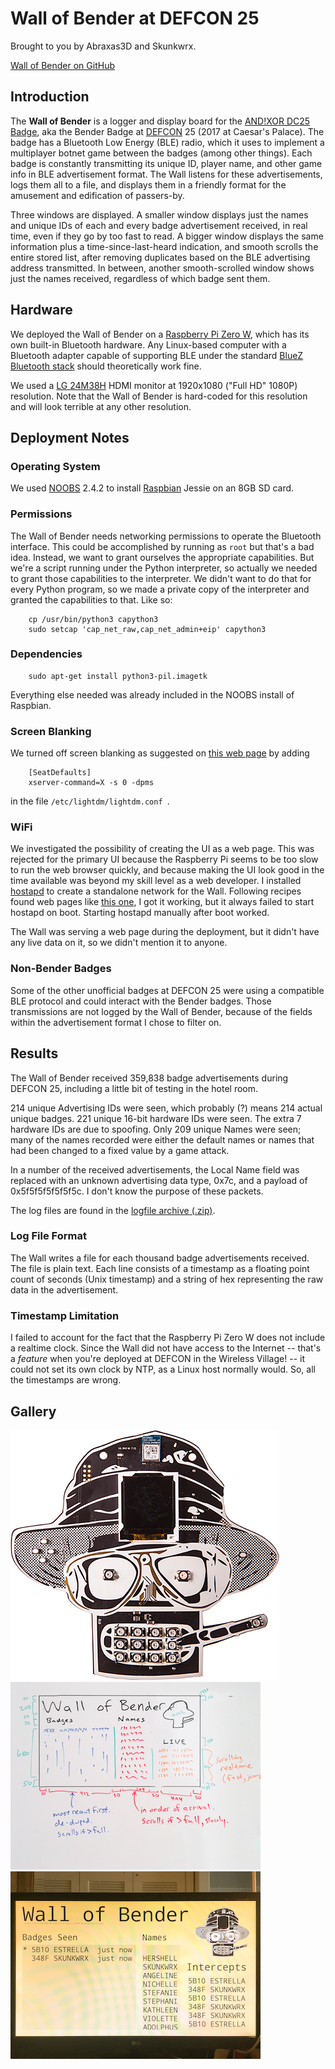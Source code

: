 # Wall of Bender at DEFCON 25

Brought to you by Abraxas3D and Skunkwrx.

[Wall of Bender on GitHub](https://github.com/MustBeArt/wallofbender)

## Introduction

The **Wall of Bender** is a logger and display board for the
[AND!XOR DC25 Badge](https://hackaday.io/project/19121-andxor-dc25-badge),
aka the Bender Badge at
[DEFCON](https://www.defcon.org) 25
(2017 at Caesar's Palace). The badge has a Bluetooth Low Energy (BLE)
radio, which it uses to implement a multiplayer botnet game between the
badges (among other things). Each badge is constantly transmitting its
unique ID, player name, and other game info in BLE advertisement format.
The Wall listens for these advertisements, logs them all to a file, and
displays them in a friendly format for the amusement and edification of
passers-by.

Three windows are displayed. A smaller window displays just the names and
unique IDs of each and every badge advertisement received, in real time,
even if they go by too fast to read. A bigger window displays the same
information plus a time-since-last-heard indication, and smooth scrolls
the entire stored list, after removing duplicates based on the BLE
advertising address transmitted. In between, another smooth-scrolled
window shows just the names received, regardless of which badge sent them.

## Hardware

We deployed the Wall of Bender on a
[Raspberry Pi Zero W](https://www.raspberrypi.org/products/raspberry-pi-zero-w/),
which has its own built-in Bluetooth hardware. Any Linux-based computer
with a Bluetooth adapter capable of supporting BLE under the standard
[BlueZ Bluetooth stack](http://www.bluez.org) should theoretically work fine.

We used a [LG 24M38H](http://www.lg.com/us/monitors/lg-24M38H-B-led-monitor)
HDMI monitor at 1920x1080 ("Full HD" 1080P) resolution. Note that the Wall
of Bender is hard-coded for this resolution and will look terrible at any
other resolution.

## Deployment Notes

### Operating System

We used
[NOOBS](https://www.raspberrypi.org/blog/introducing-noobs/) 2.4.2 to install
[Raspbian](http://raspbian.org) Jessie on an 8GB SD card.

### Permissions

The Wall of Bender needs networking permissions to operate the Bluetooth
interface. This could be accomplished by running as `root` but that's a
bad idea. Instead, we want to grant ourselves the appropriate capabilities.
But we're a script running under the Python interpreter, so actually we
needed to grant those capabilities to the interpreter. We didn't want to do
that for every Python program, so we made a private copy of the interpreter
and granted the capabilities to that. Like so:

```
	cp /usr/bin/python3 capython3
	sudo setcap 'cap_net_raw,cap_net_admin+eip' capython3
```

### Dependencies

```
	sudo apt-get install python3-pil.imagetk
```

Everything else needed was already included in the NOOBS install of
Raspbian.

### Screen Blanking

We turned off screen blanking as suggested on
[this web page](http://www.geeks3d.com/hacklab/20160108/how-to-disable-the-blank-screen-on-raspberry-pi-raspbian/)
by adding

```
    [SeatDefaults]
    xserver-command=X -s 0 -dpms
```

in the file `/etc/lightdm/lightdm.conf `.

### WiFi

We investigated the possibility of creating the UI as a web page. This was
rejected for the primary UI because the Raspberry Pi seems to be too slow
to run the web browser quickly, and because making the UI look good in the
time available was beyond my skill level as a web developer. I installed
[hostapd](http://w1.fi/hostapd/) to create a standalone network for the
Wall. Following recipes found web pages like
[this one](https://seravo.fi/2014/create-wireless-access-point-hostapd),
I got it working, but it always failed to start hostapd on boot. Starting
hostapd manually after boot worked.

The Wall was serving a web page during the deployment, but it didn't have
any live data on it, so we didn't mention it to anyone.

### Non-Bender Badges

Some of the other unofficial badges at DEFCON 25 were using a compatible
BLE protocol and could interact with the Bender badges. Those transmissions
are not logged by the Wall of Bender, because of the fields within the
advertisement format I chose to filter on.

## Results

The Wall of Bender received 359,838 badge advertisements during DEFCON 25,
including a little bit of testing in the hotel room.

214 unique Advertising IDs were seen, which probably (?) means 214 actual
unique badges. 221 unique 16-bit hardware IDs were seen. The extra 7
hardware IDs are due to spoofing. Only 209 unique Names were seen; many
of the names recorded were either the default names or names that had
been changed to a fixed value by a game attack.

In a number of the received advertisements, the Local Name field was
replaced with an unknown advertising data type, 0x7c, and a payload of
0x5f5f5f5f5f5f5c. I don't know the purpose of these packets.

The log files are found in the
[logfile archive (.zip)](https://github.com/MustBeArt/wallofbender/blob/master/logfiles.zip).

### Log File Format

The Wall writes a file for each thousand badge advertisements received.
The file is plain text. Each line consists of a timestamp as a floating
point count of seconds (Unix timestamp) and a string of hex representing
the raw data in the advertisement.

### Timestamp Limitation

I failed to account for the fact that the Raspberry Pi Zero W does not
include a realtime clock. Since the Wall did not have access to the Internet
-- that's a *feature* when you're deployed at DEFCON in the Wireless
Village! -- it could not set its own clock by NTP, as a Linux host normally
would. So, all the timestamps are wrong.



## Gallery

![AND!XOR DEFCON25 Indie Badge](badge_photo.png)
![Whiteboard design notes](whiteboard.jpg)
![Wall of Bender running in hotel room](running_in_hotel_room.jpg)
